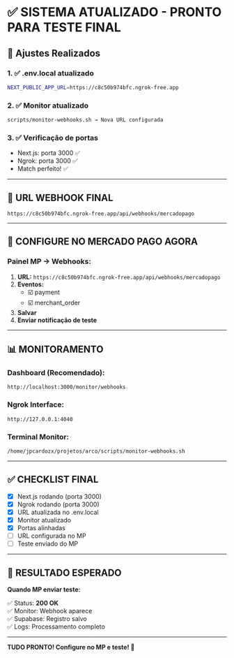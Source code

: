 # ✅ SISTEMA ATUALIZADO - PRONTO PARA TESTE FINAL

## 🔧 Ajustes Realizados

### **1. ✅ .env.local atualizado**
```bash
NEXT_PUBLIC_APP_URL=https://c8c50b974bfc.ngrok-free.app
```

### **2. ✅ Monitor atualizado**
```bash
scripts/monitor-webhooks.sh → Nova URL configurada
```

### **3. ✅ Verificação de portas**
- Next.js: porta 3000 ✅
- Ngrok: porta 3000 ✅
- Match perfeito! ✅

---

## 📡 URL WEBHOOK FINAL

```
https://c8c50b974bfc.ngrok-free.app/api/webhooks/mercadopago
```

---

## 🎯 CONFIGURE NO MERCADO PAGO AGORA

### **Painel MP → Webhooks:**

1. **URL:** `https://c8c50b974bfc.ngrok-free.app/api/webhooks/mercadopago`
2. **Eventos:**
   - ☑️ payment
   - ☑️ merchant_order
3. **Salvar**
4. **Enviar notificação de teste**

---

## 📊 MONITORAMENTO

### **Dashboard (Recomendado):**
```
http://localhost:3000/monitor/webhooks
```

### **Ngrok Interface:**
```
http://127.0.0.1:4040
```

### **Terminal Monitor:**
```bash
/home/jpcardozx/projetos/arco/scripts/monitor-webhooks.sh
```

---

## ✅ CHECKLIST FINAL

- [x] Next.js rodando (porta 3000)
- [x] Ngrok rodando (porta 3000)
- [x] URL atualizada no .env.local
- [x] Monitor atualizado
- [x] Portas alinhadas
- [ ] URL configurada no MP
- [ ] Teste enviado do MP

---

## 🎉 RESULTADO ESPERADO

**Quando MP enviar teste:**

✅ Status: **200 OK**  
✅ Monitor: Webhook aparece  
✅ Supabase: Registro salvo  
✅ Logs: Processamento completo  

---

**TUDO PRONTO! Configure no MP e teste! 🚀**

